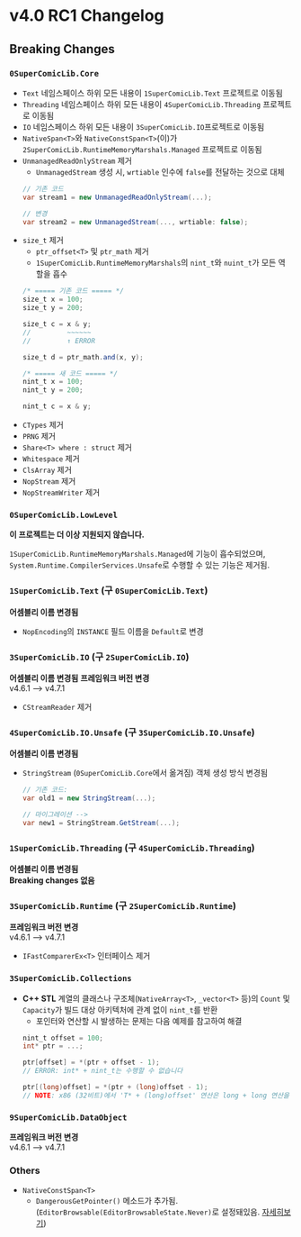 # v4.0 RC1 Changelog
## Breaking Changes
### `0SuperComicLib.Core`
  
- `Text` 네임스페이스 하위 모든 내용이 `1SuperComicLib.Text` 프로젝트로 이동됨
- `Threading` 네임스페이스 하위 모든 내용이 `4SuperComicLib.Threading` 프로젝트로 이동됨
- `IO` 네임스페이스 하위 모든 내용이 `3SuperComicLib.IO`프로젝트로 이동됨
- `NativeSpan<T>`와 `NativeConstSpan<T>`(이)가 `2SuperComicLib.RuntimeMemoryMarshals.Managed` 프로젝트로 이동됨
- `UnmanagedReadOnlyStream` 제거
  - `UnmanagedStream` 생성 시, `wrtiable` 인수에 `false`를 전달하는 것으로 대체
  ```csharp
  // 기존 코드
  var stream1 = new UnmanagedReadOnlyStream(...);

  // 변경
  var stream2 = new UnmanagedStream(..., wrtiable: false);
  ```
- `size_t` 제거
  - `ptr_offset<T>` 및 `ptr_math` 제거
  - `1SuperComicLib.RuntimeMemoryMarshals`의 `nint_t`와 `nuint_t`가 모든 역할을 흡수
  ```csharp
  /* ===== 기존 코드 ===== */
  size_t x = 100;
  size_t y = 200;

  size_t c = x & y;
  //         ~~~~~~
  //         ↑ ERROR

  size_t d = ptr_math.and(x, y);
  ```
  ```csharp
  /* ===== 새 코드 ===== */
  nint_t x = 100;
  nint_t y = 200;

  nint_t c = x & y;
  ```
- `CTypes` 제거
- `PRNG` 제거
- `Share<T> where : struct` 제거
- `Whitespace` 제거
- `ClsArray` 제거
- `NopStream` 제거
- `NopStreamWriter` 제거

### `0SuperComicLib.LowLevel`
**이 프로젝트는 더 이상 지원되지 않습니다.**
  
`1SuperComicLib.RuntimeMemoryMarshals.Managed`에 기능이 흡수되었으며, `System.Runtime.CompilerServices.Unsafe`로 수행할 수 있는 기능은 제거됨.

### `1SuperComicLib.Text` (구 `0SuperComicLib.Text`)
**어셈블리 이름 변경됨**
- `NopEncoding`의 `INSTANCE` 필드 이름을 `Default`로 변경

### `3SuperComicLib.IO` (구 `2SuperComicLib.IO`)
**어셈블리 이름 변경됨**
**프레임워크 버전 변경**  
v4.6.1 --> v4.7.1  
  
- `CStreamReader` 제거

### `4SuperComicLib.IO.Unsafe` (구 `3SuperComicLib.IO.Unsafe`)
**어셈블리 이름 변경됨**  
  
- `StringStream` (`0SuperComicLib.Core`에서 옮겨짐) 객체 생성 방식 변경됨
  ```csharp
  // 기존 코드:
  var old1 = new StringStream(...);

  // 마이그레이션 -->
  var new1 = StringStream.GetStream(...);
  ```

### `1SuperComicLib.Threading` (구 `4SuperComicLib.Threading`)
**어셈블리 이름 변경됨**  
**Breaking changes 없음**  

### `3SuperComicLib.Runtime` (구 `2SuperComicLib.Runtime`)
**프레임워크 버전 변경**  
v4.6.1 --> v4.7.1  
  
- `IFastComparerEx<T>` 인터페이스 제거

### `3SuperComicLib.Collections`
- **C++ STL** 계열의 클래스나 구조체(`NativeArray<T>`, `_vector<T>` 등)의 `Count` 및 `Capacity`가 빌드 대상 아키텍처에 관계 없이 `nint_t`를 반환
  - 포인터와 연산할 시 발생하는 문제는 다음 예제를 참고하여 해결
  ```csharp
  nint_t offset = 100;
  int* ptr = ...;

  ptr[offset] = *(ptr + offset - 1);
  // ERROR: int* + nint_t는 수행할 수 없습니다

  ptr[(long)offset] = *(ptr + (long)offset - 1);
  // NOTE: x86 (32비트)에서 'T* + (long)offset' 연산은 long + long 연산을 생성하지 않으므로, 성능에 영향을 주지 않음
  ```

### `9SuperComicLib.DataObject`
**프레임워크 버전 변경**  
v4.6.1 --> v4.7.1  

### Others
- `NativeConstSpan<T>`
  - `DangerousGetPointer()` 메소드가 추가됨. (`EditorBrowsable(EditorBrowsableState.Never)`로 설정돼있음. [자세히보기](https://learn.microsoft.com/ko-kr/dotnet/api/system.componentmodel.editorbrowsableattribute))